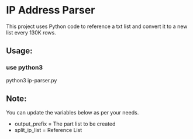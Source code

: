 # **IP Address Parser**

This project uses Python code to reference a txt list and convert it to a new list every 130K rows.

## **Usage:**

### use python3 
python3 ip-parser.py

## **Note:**

You can update the variables below as per your needs.

* output_prefix = The part list to be created
* split_ip_list = Reference List
